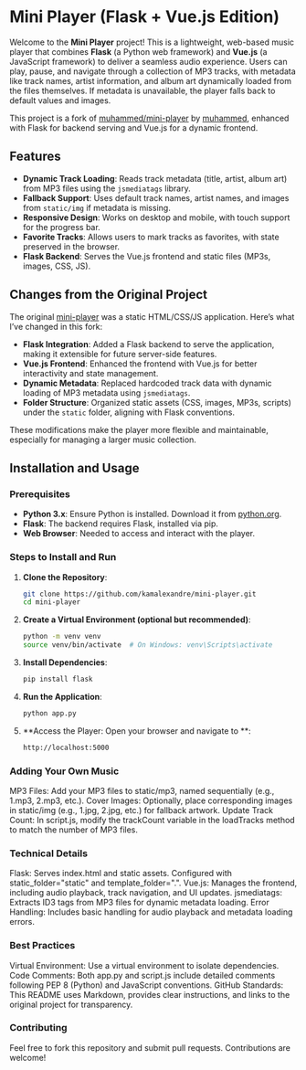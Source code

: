 # Mini Player (Flask + Vue.js Edition)

Welcome to the **Mini Player** project! This is a lightweight, web-based music player that combines **Flask** (a Python web framework) and **Vue.js** (a JavaScript framework) to deliver a seamless audio experience. Users can play, pause, and navigate through a collection of MP3 tracks, with metadata like track names, artist information, and album art dynamically loaded from the files themselves. If metadata is unavailable, the player falls back to default values and images.

This project is a fork of [muhammed/mini-player](https://github.com/muhammed/mini-player) by [muhammed](https://github.com/muhammed), enhanced with Flask for backend serving and Vue.js for a dynamic frontend.

## Features

- **Dynamic Track Loading**: Reads track metadata (title, artist, album art) from MP3 files using the `jsmediatags` library.
- **Fallback Support**: Uses default track names, artist names, and images from `static/img` if metadata is missing.
- **Responsive Design**: Works on desktop and mobile, with touch support for the progress bar.
- **Favorite Tracks**: Allows users to mark tracks as favorites, with state preserved in the browser.
- **Flask Backend**: Serves the Vue.js frontend and static files (MP3s, images, CSS, JS).

## Changes from the Original Project

The original [mini-player](https://github.com/muhammed/mini-player) was a static HTML/CSS/JS application. Here’s what I’ve changed in this fork:

- **Flask Integration**: Added a Flask backend to serve the application, making it extensible for future server-side features.
- **Vue.js Frontend**: Enhanced the frontend with Vue.js for better interactivity and state management.
- **Dynamic Metadata**: Replaced hardcoded track data with dynamic loading of MP3 metadata using `jsmediatags`.
- **Folder Structure**: Organized static assets (CSS, images, MP3s, scripts) under the `static` folder, aligning with Flask conventions.

These modifications make the player more flexible and maintainable, especially for managing a larger music collection.


## Installation and Usage


### Prerequisites
- **Python 3.x**: Ensure Python is installed. Download it from [python.org](https://www.python.org/downloads/).
- **Flask**: The backend requires Flask, installed via pip.
- **Web Browser**: Needed to access and interact with the player.


### Steps to Install and Run


1. **Clone the Repository**:
   ```bash
   git clone https://github.com/kamalexandre/mini-player.git
   cd mini-player


2. **Create a Virtual Environment (optional but recommended)**:
   ```bash
   python -m venv venv
   source venv/bin/activate  # On Windows: venv\Scripts\activate


3. **Install Dependencies**:
   ```bash
   pip install flask


4. **Run the Application**:
   ```bash
   python app.py


6. **Access the Player: Open your browser and navigate to **:
   ```bash
   http://localhost:5000


### Adding Your Own Music


MP3 Files: Add your MP3 files to static/mp3, named sequentially (e.g., 1.mp3, 2.mp3, etc.).
Cover Images: Optionally, place corresponding images in static/img (e.g., 1.jpg, 2.jpg, etc.) for fallback artwork.
Update Track Count: In script.js, modify the trackCount variable in the loadTracks method to match the number of MP3 files.


### Technical Details

Flask: Serves index.html and static assets. Configured with static_folder="static" and template_folder=".".
Vue.js: Manages the frontend, including audio playback, track navigation, and UI updates.
jsmediatags: Extracts ID3 tags from MP3 files for dynamic metadata loading.
Error Handling: Includes basic handling for audio playback and metadata loading errors.


### Best Practices
Virtual Environment: Use a virtual environment to isolate dependencies.
Code Comments: Both app.py and script.js include detailed comments following PEP 8 (Python) and JavaScript conventions.
GitHub Standards: This README uses Markdown, provides clear instructions, and links to the original project for transparency.

### Contributing
Feel free to fork this repository and submit pull requests. Contributions are welcome!
